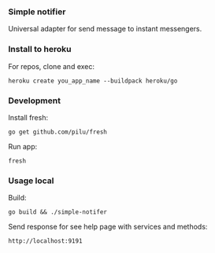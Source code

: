 ### Simple notifier
Universal adapter for send message to instant messengers.

### Install to heroku
For repos, clone and exec:
```
heroku create you_app_name --buildpack heroku/go
```

### Development
Install fresh:
```
go get github.com/pilu/fresh
```

Run app:
```
fresh
```

### Usage local
Build:

```
go build && ./simple-notifer
```

Send response for see help page with services and methods:

```
http://localhost:9191
```